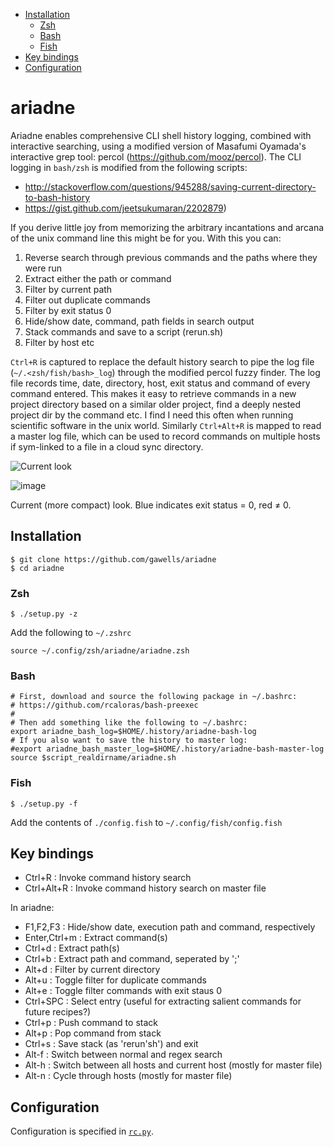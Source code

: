 - [Installation](#installation)
  - [Zsh](#zsh)
  - [Bash](#bash)
  - [Fish](#fish)
- [Key bindings](#keybindigs)
- [Configuration](#configuration)

# ariadne

Ariadne enables comprehensive CLI shell history logging, combined with interactive searching, using a modified version of Masafumi Oyamada's interactive grep tool: percol (https://github.com/mooz/percol). The CLI logging in `bash/zsh` is modified from the following scripts:

- http://stackoverflow.com/questions/945288/saving-current-directory-to-bash-history
- https://gist.github.com/jeetsukumaran/2202879)

If you derive little joy from memorizing the arbitrary incantations and arcana of the unix command line this might be for you. With this you can:

1. Reverse search through previous commands and the paths where they were run
2. Extract either the path or command
3. Filter by current path
4. Filter out duplicate commands
5. Filter by exit status 0
6. Hide/show date, command, path fields in search output
7. Stack commands and save to a script (rerun.sh)
8. Filter by host etc

`Ctrl+R` is captured to replace the default history search to pipe the log file (`~/.<zsh/fish/bash>_log`) through the modified percol fuzzy finder. The log file records time, date, directory, host, exit status and command of every command entered. This makes it easy to retrieve commands in a new project directory based on a similar older project, find a deeply nested project dir by the command etc. I find I need this often when running scientific software in the unix world. Similarly `Ctrl+Alt+R` is mapped to read a master log file, which can be used to record commands on multiple hosts if sym-linked to a file in a cloud sync directory. 

![Current look](https://user-images.githubusercontent.com/11155854/132119584-251c9c38-46be-4416-b32d-8ff214aeb7fa.png)

![image](https://user-images.githubusercontent.com/11155854/132346288-a1210d5f-248d-4f9d-9074-4b23ab42b439.png)

Current (more compact) look. Blue indicates exit status = 0, red ≠ 0.

## Installation
    $ git clone https://github.com/gawells/ariadne
    $ cd ariadne
    
### Zsh

    $ ./setup.py -z

Add the following to `~/.zshrc` 

    source ~/.config/zsh/ariadne/ariadne.zsh
    
### Bash
```shell
# First, download and source the following package in ~/.bashrc:
# https://github.com/rcaloras/bash-preexec
#
# Then add something like the following to ~/.bashrc:
export ariadne_bash_log=$HOME/.history/ariadne-bash-log
# If you also want to save the history to master log:   
#export ariadne_bash_master_log=$HOME/.history/ariadne-bash-master-log
source $script_realdirname/ariadne.sh
```    
### Fish
    
    $ ./setup.py -f
    
Add the contents of `./config.fish` to `~/.config/fish/config.fish`

## Key bindings

- Ctrl+R          : Invoke command history search
- Ctrl+Alt+R      : Invoke command history search on master file 

In ariadne:

- F1,F2,F3        : Hide/show date, execution path and command, respectively
- Enter,Ctrl+m    : Extract command(s)
- Ctrl+d          : Extract path(s)
- Ctrl+b          : Extract path and command, seperated by ';'
- Alt+d          : Filter by current directory
- Alt+u           : Toggle filter for duplicate commands
- Alt+e           : Toggle filter commands with exit staus 0
- Ctrl+SPC        : Select entry (useful for extracting salient commands for future recipes?)
- Ctrl+p          : Push command to stack
- Alt+p           : Pop command from stack
- Ctrl+s          : Save stack (as 'rerun'sh') and exit
- Alt-f           : Switch between normal and regex search 
- Alt-h           : Switch between all hosts and current host (mostly for master file)
- Alt-n           : Cycle through hosts (mostly for master file)

## Configuration

Configuration is specified in [`rc.py`](https://github.com/hongyi-zhao/ariadne/blob/master/rc.py).
